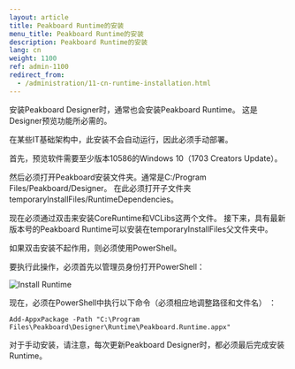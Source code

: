 ```yaml
---
layout: article
title: Peakboard Runtime的安装
menu_title: Peakboard Runtime的安装
description: Peakboard Runtime的安装
lang: cn
weight: 1100
ref: admin-1100
redirect_from:
  - /administration/11-cn-runtime-installation.html
---
```


安装Peakboard Designer时，通常也会安装Peakboard Runtime。
这是Designer预览功能所必需的。

在某些IT基础架构中，此安装不会自动运行，因此必须手动部署。

首先，预览软件需要至少版本10586的Windows 10（1703 Creators Update）。

然后必须打开Peakboard安装文件夹。通常是C:/Program Files/Peakboard/Designer。
在此必须打开子文件夹temporaryInstallFiles/RuntimeDependencies。

现在必须通过双击来安装CoreRuntime和VCLibs这两个文件。
接下来，具有最新版本号的Peakboard Runtime可以安装在temporaryInstallFiles父文件夹中。

如果双击安装不起作用，则必须使用PowerShell。

要执行此操作，必须首先以管理员身份打开PowerShell：

![Install Runtime](/assets/images/admin/install-runtime/install-runtime.png)

现在，必须在PowerShell中执行以下命令（必须相应地调整路径和文件名） ：

```
Add-AppxPackage -Path "C:\Program Files\Peakboard\Designer\Runtime\Peakboard.Runtime.appx"
```

对于手动安装，请注意，每次更新Peakboard Designer时，都必须最后完成安装Runtime。